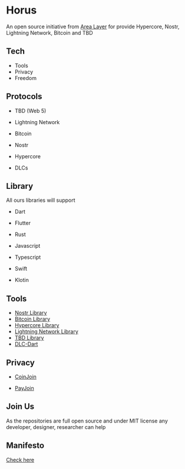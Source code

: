 # Horus

An open source initiative from [Area Layer](https://github.com/AreaLayer) for provide Hypercore, Nostr, Lightning Network, Bitcoin and TBD

## Tech 

- Tools
- Privacy
- Freedom

## Protocols 

- TBD (Web 5) 

- Lightning Network 

- Bitcoin 

- Nostr 

- Hypercore

- DLCs

## Library

All ours libraries will support

- Dart

- Flutter

- Rust

- Javascript

- Typescript

- Swift

- Klotin

## Tools

- [Nostr Library](https://github.com/Phoenix-Organization/Nostr-lib)
- [Bitcoin Library](https://github.com/Phoenix-Organization/Bitcoin-lib)
- [Hypercore Library](https://github.com/Phoenix-Organization/Hypercore-lib)
- [Lightning Network Library](https://github.com/Phoenix-Organization/Lightning-Network-Lib)
- [TBD Library](https://github.com/Phoenix-Organization/TBD-lib)
- [DLC-Dart](https://github.com/Horus-Org/Dart-DLC/)

## Privacy

- [CoinJoin](https://github.com/Phoenix-Organization/Coinjoin-lib)

- [PayJoin](https://github.com/Phoenix-Organization/payjoin-lib)

## Join Us

As the repositories are full open source and under MIT license any developer, designer, researcher can help

## Manifesto

[Check here](https://github.com/Phoenix-Organization/.github/blob/main/MANIFESTO.md)
